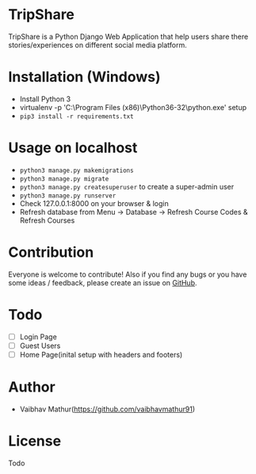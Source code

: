 # TripShare

TripShare is a Python Django Web Application that help users share there stories/experiences on different social media platform. 
# Installation (Windows)
- Install Python 3
- virtualenv -p 'C:\Program Files (x86)\Python36-32\python.exe'  setup
- `pip3 install -r requirements.txt`

# Usage on localhost
- `python3 manage.py makemigrations`
- `python3 manage.py migrate`
- `python3 manage.py createsuperuser` to create a super-admin user
- `python3 manage.py runserver`
- Check 127.0.0.1:8000 on your browser & login
- Refresh database from Menu -> Database -> Refresh Course Codes & Refresh Courses

# Contribution
Everyone is welcome to contribute!  Also if you find any bugs or you have some ideas / feedback, please create an issue on [GitHub](https://github.com/vaibhavmathur91/TripShare/issues).

# Todo
- [ ] Login Page 
- [ ] Guest Users
- [ ] Home Page(inital setup with headers and footers)

# Author
- Vaibhav Mathur(https://github.com/vaibhavmathur91)

# License
Todo